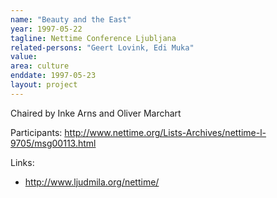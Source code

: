 ```yaml
---
name: "Beauty and the East"
year: 1997-05-22
tagline: Nettime Conference Ljubljana
related-persons: "Geert Lovink, Edi Muka"
value:
area: culture
enddate: 1997-05-23
layout: project
---
```

Chaired by Inke Arns and Oliver Marchart

Participants: <http://www.nettime.org/Lists-Archives/nettime-l-9705/msg00113.html>

Links:
* <http://www.ljudmila.org/nettime/>
